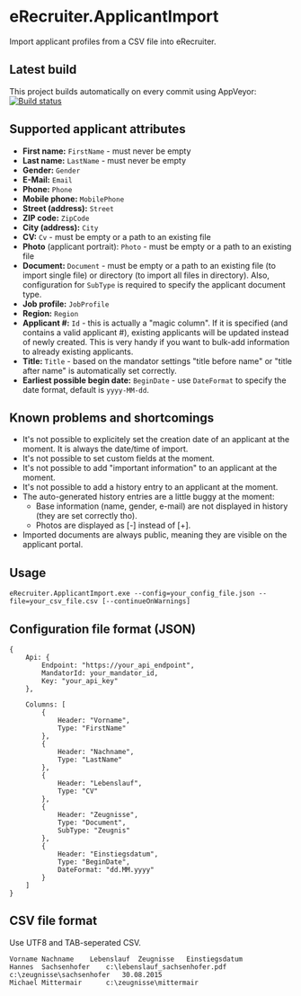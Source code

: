 # eRecruiter.ApplicantImport

Import applicant profiles from a CSV file into eRecruiter.

## Latest build

This project builds automatically on every commit using AppVeyor:
[![Build status](https://ci.appveyor.com/api/projects/status/la78wve86cn6p6qj)](https://ci.appveyor.com/project/saxx/erecruiter-applicantimport)

## Supported applicant attributes

- **First name:** `FirstName` - must never be empty
- **Last name:** `LastName` - must never be empty
- **Gender:** `Gender`
- **E-Mail:** `Email`
- **Phone:** `Phone`
- **Mobile phone:** `MobilePhone`
- **Street (address):** `Street`
- **ZIP code:** `ZipCode`
- **City (address):** `City`
- **CV:** `Cv` - must be empty or a path to an existing file
- **Photo** (applicant portrait): `Photo` - must be empty or a path to an existing file
- **Document:** `Document` - must be empty or a path to an existing file (to import single file) or directory (to import all files in directory). Also, configuration for `SubType` is required to specify the applicant document type.
- **Job profile:** `JobProfile`
- **Region:** `Region`
- **Applicant #:** `Id` - this is actually a "magic column". If it is specified (and contains a valid applicant #), existing applicants will be updated instead of newly created. This is very handy if you want to bulk-add information to already existing applicants.
- **Title:** `Title` - based on the mandator settings "title before name" or "title after name" is automatically set correctly.
- **Earliest possible begin date:** `BeginDate` - use `DateFormat` to specify the date format, default is `yyyy-MM-dd`.

## Known problems and shortcomings

- It's not possible to explicitely set the creation date of an applicant at the moment. It is always the date/time of import.
- It's not possible to set custom fields at the moment.
- It's not possible to add "important information" to an applicant at the moment.
- It's not possible to add a history entry to an applicant at the moment.
- The auto-generated history entries are a little buggy at the moment:
    - Base information (name, gender, e-mail) are not displayed in history (they are set correctly tho).
    - Photos are displayed as [-] instead of [+].
- Imported documents are always public, meaning they are visible on the applicant portal.

## Usage
`eRecruiter.ApplicantImport.exe --config=your_config_file.json --file=your_csv_file.csv [--continueOnWarnings]`

## Configuration file format (JSON)

```
{
	Api: {
		Endpoint: "https://your_api_endpoint",
		MandatorId: your_mandator_id,
		Key: "your_api_key"
	},
	
	Columns: [
		{
			Header: "Vorname",
			Type: "FirstName"
		},
		{
			Header: "Nachname",
			Type: "LastName"
		},
		{
			Header: "Lebenslauf",
			Type: "CV"
		},
		{
			Header: "Zeugnisse",
			Type: "Document",
			SubType: "Zeugnis"
		},
		{
			Header: "Einstiegsdatum",
			Type: "BeginDate",
			DateFormat: "dd.MM.yyyy"
		}
	]	
}
```

## CSV file format
Use UTF8 and TAB-seperated CSV.

```
Vorname	Nachname	Lebenslauf	Zeugnisse	Einstiegsdatum
Hannes	Sachsenhofer	c:\lebenslauf_sachsenhofer.pdf	c:\zeugnisse\sachsenhofer	30.08.2015
Michael	Mittermair		c:\zeugnisse\mittermair
```
